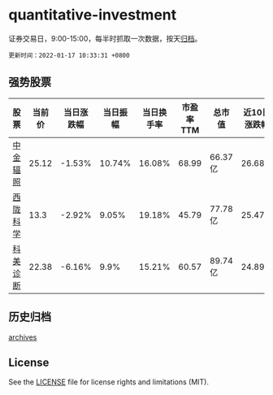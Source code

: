 # quantitative-investment

证券交易日，9:00-15:00，每半时抓取一次数据，按天[归档](archives)。

`更新时间：2022-01-17 10:33:31 +0800`

## 强势股票

|股票|当前价|当日涨跌幅|当日振幅|当日换手率|市盈率TTM|总市值|近10日涨跌幅|
|----|----|----|----|----|----|----|----|
|[中金辐照](https://xueqiu.com/S/SZ300962)|25.12|-1.53%|10.74%|16.08%|68.99|66.37亿|26.68%|
|[西陇科学](https://xueqiu.com/S/SZ002584)|13.3|-2.92%|9.05%|19.18%|45.79|77.78亿|25.47%|
|[科美诊断](https://xueqiu.com/S/SH688468)|22.38|-6.16%|9.9%|15.21%|60.57|89.74亿|24.89%|

## 历史归档

[archives](archives)

## License

See the [LICENSE](LICENSE) file for license rights and limitations (MIT).